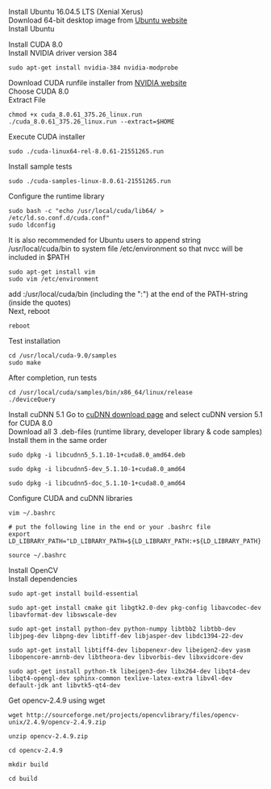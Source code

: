 Install Ubuntu 16.04.5 LTS (Xenial Xerus) \
Download 64-bit desktop image from [Ubuntu website](http://releases.ubuntu.com/16.04/) \
Install Ubuntu

Install CUDA 8.0 \
Install NVIDIA driver version 384 
```Shell
sudo apt-get install nvidia-384 nvidia-modprobe
```
Download CUDA runfile installer from [NVIDIA website](https://developer.nvidia.com/cuda-downloads) \
Choose CUDA 8.0 \
Extract File
```Shell
chmod +x cuda_8.0.61_375.26_linux.run
./cuda_8.0.61_375.26_linux.run --extract=$HOME
```
Execute CUDA installer
```Shell
sudo ./cuda-linux64-rel-8.0.61-21551265.run
```
Install sample tests
```Shell
sudo ./cuda-samples-linux-8.0.61-21551265.run
```
Configure the runtime library
```Shell
sudo bash -c "echo /usr/local/cuda/lib64/ > /etc/ld.so.conf.d/cuda.conf"
sudo ldconfig
```
It is also recommended for Ubuntu users to append string /usr/local/cuda/bin to system file /etc/environment so that nvcc will be included in $PATH
```Shell
sudo apt-get install vim
sudo vim /etc/environment
```
add :/usr/local/cuda/bin (including the ":") at the end of the PATH-string (inside the quotes) \
Next, reboot
```Shell
reboot
```
Test installation
```Shell
cd /usr/local/cuda-9.0/samples
sudo make
```
After completion, run tests
```Shell
cd /usr/local/cuda/samples/bin/x86_64/linux/release
./deviceQuery
```
Install cuDNN 5.1
Go to [cuDNN download page](https://developer.nvidia.com/rdp/cudnn-download) and select cuDNN version 5.1 for CUDA 8.0 \
Download all 3 .deb-files (runtime library, developer library & code samples) \
Install them in the same order
```Shell
sudo dpkg -i libcudnn5_5.1.10-1+cuda8.0_amd64.deb
```
```Shell
sudo dpkg -i libcudnn5-dev_5.1.10-1+cuda8.0_amd64
```
```Shell
sudo dpkg -i libcudnn5-doc_5.1.10-1+cuda8.0_amd64
```
Configure CUDA and cuDNN libraries
```Shell
vim ~/.bashrc
```
```Shell
# put the following line in the end or your .bashrc file
export LD_LIBRARY_PATH="LD_LIBRARY_PATH=${LD_LIBRARY_PATH:+${LD_LIBRARY_PATH}:}/usr/local/cuda/extras/CUPTI/lib64"
```
```Shell
source ~/.bashrc
```
Install OpenCV \
Install dependencies
```Shell
sudo apt-get install build-essential

sudo apt-get install cmake git libgtk2.0-dev pkg-config libavcodec-dev libavformat-dev libswscale-dev

sudo apt-get install python-dev python-numpy libtbb2 libtbb-dev libjpeg-dev libpng-dev libtiff-dev libjasper-dev libdc1394-22-dev

sudo apt-get install libtiff4-dev libopenexr-dev libeigen2-dev yasm libopencore-amrnb-dev libtheora-dev libvorbis-dev libxvidcore-dev

sudo apt-get install python-tk libeigen3-dev libx264-dev libqt4-dev libqt4-opengl-dev sphinx-common texlive-latex-extra libv4l-dev default-jdk ant libvtk5-qt4-dev
```
Get opencv-2.4.9 using wget
```Shell
wget http://sourceforge.net/projects/opencvlibrary/files/opencv-unix/2.4.9/opencv-2.4.9.zip

unzip opencv-2.4.9.zip

cd opencv-2.4.9

mkdir build

cd build
```




